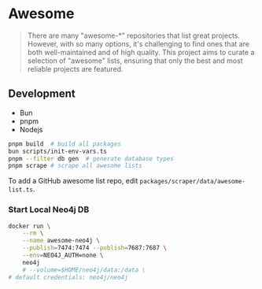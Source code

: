 # Awesome

> There are many "awesome-\*" repositories that list great projects.
> However, with so many options, it's challenging to find ones that are both well-maintained and of high quality.
> This project aims to curate a selection of "awesome" lists, ensuring that only the best and most reliable projects are featured.

## Development

- Bun
- pnpm
- Nodejs

```bash
pnpm build  # build all packages
bun scripts/init-env-vars.ts
pnpm --filter db gen  # generate database types
pnpm scrape # scrape all awesome lists
```

To add a GitHub awesome list repo, edit `packages/scraper/data/awesome-list.ts`.

### Start Local Neo4j DB

```bash
docker run \
    --rm \
    --name awesome-neo4j \
    --publish=7474:7474 --publish=7687:7687 \
    --env=NEO4J_AUTH=none \
    neo4j
    # --volume=$HOME/neo4j/data:/data \
# default credentials: neo4j/neo4j
```